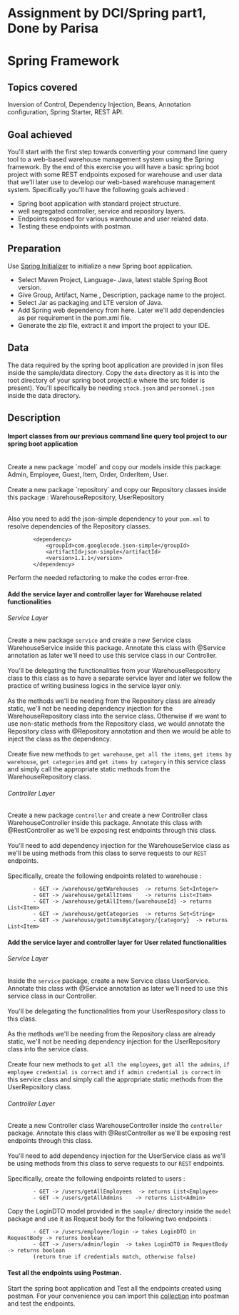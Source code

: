 # Assignment by DCI/Spring part1, Done by Parisa
# Spring Framework

## Topics covered

Inversion of Control, Dependency Injection, Beans, Annotation configuration, Spring Starter, REST API.

## Goal achieved

You'll start with the first step towards converting your command line query tool to a web-based warehouse management system using the Spring framework. By the end of this exercise you will have a basic spring boot project with some REST endpoints exposed for warehouse and user data that we'll later use to develop our web-based warehouse management system.
Specifically you'll have the following goals achieved :

- Spring boot application with standard project structure.
- well segregated controller, service and repository layers.
- Endpoints exposed for various warehouse and user related data.
- Testing these endpoints with postman.

## Preparation

Use [Spring Initializer](https://start.spring.io/) to initialize a new Spring boot application.

- Select Maven Project, Language- Java, latest stable Spring Boot version.
- Give Group, Artifact, Name , Description, package name to the project.
- Select Jar as packaging and LTE version of Java.
- Add Spring web dependency from here. Later we'll add dependencies as per requirement in the pom.xml file.
- Generate the zip file, extract it and import the project to your IDE.

## Data

The data required by the spring boot application are provided in json files inside the sample/data directory. Copy the `data` directory as it is into the root directory of your spring boot project(i.e where the src folder is present). You'll specifically be needing `stock.json` and `personnel.json` inside the data directory.


## Description

#### Import classes from our previous command line query tool project to our spring boot application
<br>
Create a new package `model` and copy our models inside this package: Admin, Employee, Guest, Item, Order, OrderItem, User.
<br><br>
Create a new package `repository` and copy our Repository classes inside this package : WarehouseRepository, UserRepository
<br><br>

Also you need to add the json-simple dependency to your `pom.xml` to resolve dependencies of the Repository classes.

```
		<dependency>
			<groupId>com.googlecode.json-simple</groupId>
			<artifactId>json-simple</artifactId>
			<version>1.1.1</version>
		</dependency>
```
Perform the needed refactoring to make the codes error-free.


#### Add the service layer and controller layer for Warehouse related functionalities

###### Service Layer
Create a new package `service` and create a new Service class WarehouseService inside this package. Annotate this class with @Service annotation as later we'll need to use this service class in our Controller.
<br><br>
You'll be delegating the functionalities from your WarehouseRespository class to this class as to have a separate service layer and later we follow the practice of writing business logics in the service layer only.
<br><br>
As the methods we'll be needing from the Repository class are already static, we'll not be needing dependency injection for the WarehouseRepository class into the service class. Otherwise if we want to use non-static methods from the Repository class, we would annotate the Repository class with @Repository annotation and then we would be able to inject the class as the dependency.
<br><br>
Create five new methods to `get warehouse`, `get all the items`, `get items by warehouse`, `get categories` and `get items by category` in this service class and simply call the appropriate static methods from the WarehouseRepository class.

###### Controller Layer

Create a new package `controller` and create a new Controller class WarehouseController inside this package. Annotate this class with @RestController as we'll be exposing rest endpoints through this class.
<br><br>
You'll need to add dependency injection for the WarehouseService class as we'll be using methods from this class to serve requests to our `REST` endpoints.
<br><br>
Specifically, create the following endpoints related to warehouse :

			- GET -> /warehouse/getWarehouses  -> returns Set<Integer>
			- GET -> /warehouse/getAllItems    -> returns List<Item>
			- GET -> /warehouse/getAllItems/{warehouseId} -> returns List<Item>
			- GET -> /warehouse/getCategories  -> returns Set<String>
			- GET -> /warehouse/getItemsByCategory/{category}  -> returns List<Item>


#### Add the service layer and controller layer for User related functionalities

###### Service Layer
Inside the  `service` package, create a new Service class UserService. Annotate this class with @Service annotation as later we'll need to use this service class in our Controller.
<br><br>
You'll be delegating the functionalities from your UserRespository class to this class.
<br><br>
As the methods we'll be needing from the Repository class are already static, we'll not be needing dependency injection for the UserRepository class into the service class.
<br><br>
Create four new methods to `get all the employees`, `get all the admins`, `if employee credential is correct` and `if admin credential is correct` in this service class and simply call the appropriate static methods from the UserRepository class.

###### Controller Layer

Create a new Controller class WarehouseController inside the `controller` package. Annotate this class with @RestController as we'll be exposing rest endpoints through this class.
<br><br>
You'll need to add dependency injection for the UserService class as we'll be using methods from this class to serve requests to our `REST` endpoints.
<br><br>
Specifically, create the following endpoints related to users :

			- GET -> /users/getAllEmployees  -> returns List<Employee>
			- GET -> /users/getAllAdmins    -> returns List<Admin>

Copy the LoginDTO model provided in the `sample/` directory inside the `model` package and use it as Request body for the following two endpoints :

			- GET -> /users/employee/login -> takes LoginDTO in RequestBody -> returns boolean
			- GET -> /users/admin/login  -> takes LoginDTO in RequestBody  -> returns boolean
			(return true if credentials match, otherwise false)



#### Test all the endpoints using Postman.

Start the spring boot application and Test all the endpoints created using postman. For your convenience you can import this [collection](https://www.getpostman.com/collections/a15466413f56f26b6628) into postman and test the endpoints.
